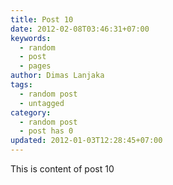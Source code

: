 ```yaml
---
title: Post 10
date: 2012-02-08T03:46:31+07:00
keywords:
  - random
  - post
  - pages
author: Dimas Lanjaka
tags:
  - random post
  - untagged
category:
  - random post
  - post has 0
updated: 2012-01-03T12:28:45+07:00
---
```

This is content of post 10